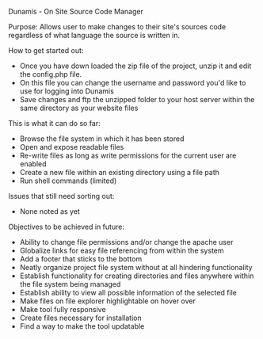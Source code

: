 Dunamis - On Site Source Code Manager

Purpose:
Allows user to make changes to their site's sources code regardless of what language the source is written in.


How to get started out:
* Once you have down loaded the zip file of the project, unzip it and edit the config.php file.
* On this file you can change the username and password you'd like to use for logging into Dunamis
* Save changes and ftp the unzipped folder to your host server within the same directory as your website files


This is what it can do so far:
* Browse the file system in which it has been stored
* Open and expose readable files
* Re-write files as long as write permissions for the current user are enabled
* Create a new file within an existing directory using a file path
* Run shell commands (limited)


Issues that still need sorting out:
* None noted as yet


Objectives to be achieved in future:
* Ability to change file permissions and/or change the apache user
* Globalize links for easy file referencing from within the system
* Add a footer that sticks to the bottom
* Neatly organize project file system without at all hindering functionality
* Establish functionality for creating directories and files anywhere within the file system being managed
* Establish ability to view all possible information of the selected file
* Make files on file explorer highlightable on hover over
* Make tool fully responsive
* Create files necessary for installation
* Find a way to make the tool updatable